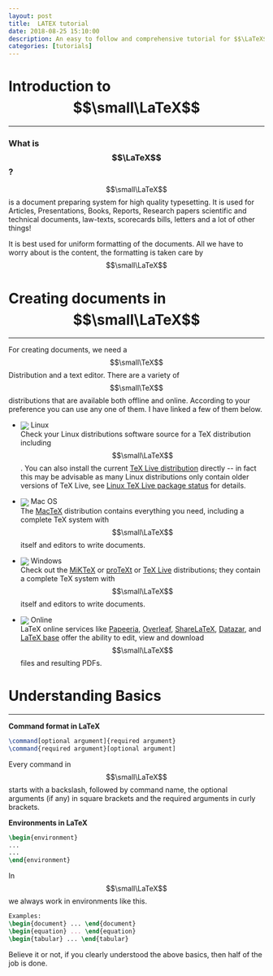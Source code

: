 ```yaml
---
layout: post
title:  LATEX tutorial
date: 2018-08-25 15:10:00
description: An easy to follow and comprehensive tutorial for $$\LaTeX$$
categories: [tutorials]
---
```


# **Introduction to $$\small\LaTeX$$**
---  
### What is $$\LaTeX$$ ?

$$\small\LaTeX$$ is a document preparing system for high quality typesetting. It is used for Articles, Presentations, Books, Reports, Research papers scientific and technical documents, law-texts, scorecards bills, letters and a lot of other things!

It is best used for uniform formatting of the documents. All we have to worry about is the content, the formatting is taken care by $$\small\LaTeX$$

# **Creating documents in $$\small\LaTeX$$**
---  
For creating  documents, we need a $$\small\TeX$$ Distribution and a text editor. There are a variety of $$\small\TeX$$ distributions that are available both offline and online. According to your preference you can use any one of them. I have linked a few of them below.

- <img src="https://img.icons8.com/windows/32/000000/linux.png" style="vertical-align:middle"> Linux  
Check your Linux distributions software source for a TeX distribution including $$\small\LaTeX$$. You can also install the current [TeX Live distribution](https://www.tug.org/texlive) directly -- in fact this may be advisable as many Linux distributions only contain older versions of TeX Live, see [Linux TeX Live package status](https://repology.org/metapackage/texlive/versions) for details.

- <img src="https://img.icons8.com/windows/32/000000/mac-os.png" style="vertical-align:middle"> Mac OS  
The [MacTeX](http://www.tug.org/mactex/) distribution contains everything you need, including a complete TeX system with $$\small\LaTeX$$ itself and editors to write documents.

- <img src="https://img.icons8.com/windows/32/000000/windows8.png" style="vertical-align:middle"> Windows  
Check out the [MiKTeX](http://miktex.org/) or [proTeXt](http://www.tug.org/protext/) or [TeX Live](http://www.tug.org/texlive) distributions; they contain a complete TeX system with $$\small\LaTeX$$ itself and editors to write documents.

- <img src="https://img.icons8.com/windows/32/000000/globe.png" style="vertical-align:middle"> Online  
LaTeX online services like [Papeeria](http://papeeria.com/), [Overleaf](https://www.overleaf.com/), [ShareLaTeX](https://www.sharelatex.com/), [Datazar](https://www.datazar.com/), and [LaTeX base](https://latexbase.com/) offer the ability to edit, view and download $$\small\LaTeX$$ files and resulting PDFs.

# **Understanding Basics**
---  
**Command format in LaTeX**

```latex
\command[optional argument]{required argument}
\command{required argument}[optional argument]
```  

Every command in $$\small\LaTeX$$ starts with a backslash, followed by command name, the optional arguments (if any) in square brackets and the required arguments in curly brackets.  

**Environments in LaTeX**<br/>
```latex
\begin{environment}
...
...
\end{environment}
```  

In $$\small\LaTeX$$ we always work in environments like this.  

```latex
Examples:
\begin{document} ... \end{document}
\begin{equation} ... \end{equation}
\begin{tabular} ... \end{tabular}
```  
Believe it or not, if you clearly understood the above basics, then half of the job is done.